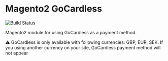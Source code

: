 # Magento2 GoCardless

[![Build Status](https://travis-ci.org/laurent35240/magento2-gocardless.svg?branch=master)](https://travis-ci.org/laurent35240/magento2-gocardless)

Magento2 module for using GoCardless as a payment method.
 
:warning: GoCardless is only available with following currencies: GBP, EUR, SEK. If you using another currency on your site, GoCardless payment method will not appear